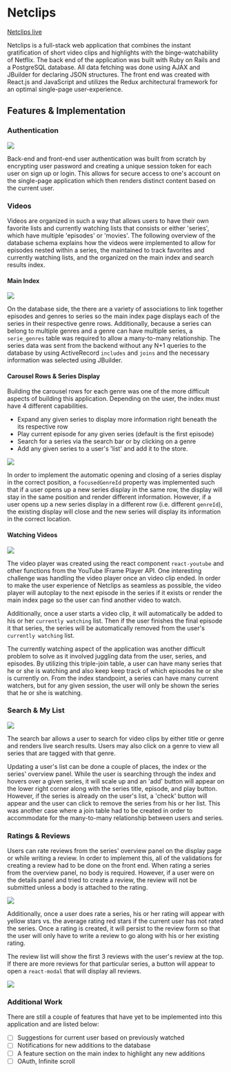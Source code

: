 # Netclips

[Netclips live][heroku]

[heroku]: http://netclips.herokuapp.com/

Netclips is a full-stack web application that combines the instant gratification of short video clips and highlights with the binge-watchability of Netflix. The back end of the application was built with Ruby on Rails and a PostgreSQL database. All data fetching was done using AJAX and JBuilder for declaring JSON structures. The front end was created with React.js and JavaScript and utilizes the Redux architectural framework for an optimal single-page user-experience.

## Features & Implementation

### Authentication

  <img src="./docs/screenshots/sign-in.png" />

  Back-end and front-end user authentication was built from scratch by encrypting user password and creating a unique session token for each user on sign up or login. This allows for secure access to one's account on the single-page application which then renders distinct content based on the current user.

### Videos

  Videos are organized in such a way that allows users to have their own favorite lists and currently watching lists that consists or either 'series', which have multiple 'episodes' or 'movies'. The following overview of the database schema explains how the videos were implemented to allow for episodes nested within a series, the maintained to track favorites and currently watching lists, and the organized on the main index and search results index.

#### Main Index

  <img src="./docs/screenshots/main-index.png" />

  On the database side, the there are a variety of associations to link together episodes and genres to series so the main index page displays each of the series in their respective genre rows. Additionally, because a series can belong to multiple genres and a genre can have multiple series, a `serie_genres` table was required to allow a many-to-many relationship.
  The series data was sent from the backend without any N+1 queries to the database by using ActiveRecord `includes` and `joins` and the necessary information was selected using JBuilder.

#### Carousel Rows & Series Display

  Building the carousel rows for each genre was one of the more difficult aspects of building this application. Depending on the user, the index must have 4 different capabilities.
  - Expand any given series to display more information right beneath the its respective row
  - Play current episode for any given series (default is the first episode)
  - Search for a series via the search bar or by clicking on a genre
  - Add any given series to a user's 'list' and add it to the store.

  <img src="./docs/screenshots/serie-display-overview.png" />

  In order to implement the automatic opening and closing of a series display in the correct position, a `focusedGenreId` property was implemented such that if a user opens up a new series display in the same row, the display will stay in the same position and render different information. However, if a user opens up a new series display in a different row (i.e. different `genreId`), the existing display will close and the new series will display its information in the correct location.

#### Watching Videos

  <img src="./docs/screenshots/video-player.png" />

  The video player was created using the react component `react-youtube` and other functions from the YouTube IFrame Player API. One interesting challenge was handling the video player once an video clip ended. In order to make the user experience of Netclips as seamless as possible, the video player will autoplay to the next episode in the series if it exists or render the main index page so the user can find another video to watch.

  Additionally, once a user starts a video clip, it will automatically be added to his or her `currently watching` list. Then if the user finishes the final episode it that series, the series will be automatically removed from the user's `currently watching` list.

  The currently watching aspect of the application was another difficult problem to solve as it involved juggling data from the user, series, and episodes. By utilizing this triple-join table, a user can have many series that he or she is watching and also keep keep track of which episodes he or she is currently on. From the index standpoint, a series can have many current watchers, but for any given session, the user will only be shown the series that he or she is watching.

### Search & My List

  <img src="./docs/screenshots/genre-search.png" />

  The search bar allows a user to search for video clips by either title or genre and renders live search results. Users may also click on a genre to view all series that are tagged with that genre.

  Updating a user's list can be done a couple of places, the index or the series' overview panel. While the user is searching through the index and hovers over a given series, it will scale up and an 'add' button will appear on the lower right corner along with the series title, episode, and play button. However, if the series is already on the user's list, a 'check' button will appear and the user can click to remove the series from his or her list. This was another case where a join table had to be created in order to accommodate for the many-to-many relationship between users and series.

### Ratings & Reviews

  Users can rate reviews from the series' overview panel on the display page or while writing a review. In order to implement this, all of the validations for creating a review had to be done on the front end. When rating a series from the overview panel, no body is required. However, if a user were on the details panel and tried to create a review, the review will not be submitted unless a body is attached to the rating.

  <img src="./docs/screenshots/review-form.png" />

  Additionally, once a user does rate a series, his or her rating will appear with yellow stars vs. the average rating red stars if the current user has not rated the series. Once a rating is created, it will persist to the review form so that the user will only have to write a review to go along with his or her existing rating.

  The review list will show the first 3 reviews with the user's review at the top. If there are more reviews for that particular series, a button will appear to open a `react-modal` that will display all reviews.

  <img src="./docs/screenshots/review-modal.png" />

### Additional Work

  There are still a couple of features that have yet to be implemented into this application and are listed below:

  - [ ] Suggestions for current user based on previously watched
  - [ ] Notifications for new additions to the database
  - [ ] A feature section on the main index to highlight any new additions
  - [ ] OAuth, Infinite scroll
